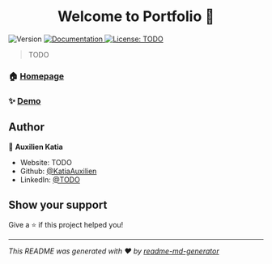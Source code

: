 <h1 align="center">Welcome to Portfolio 👋</h1>
<p>
  <img alt="Version" src="https://img.shields.io/badge/version-1-blue.svg?cacheSeconds=2592000" />
  <a href="TODO" target="_blank">
    <img alt="Documentation" src="https://img.shields.io/badge/documentation-yes-brightgreen.svg" />
  </a>
  <a href="#" target="_blank">
    <img alt="License: TODO" src="https://img.shields.io/badge/License-TODO-yellow.svg" />
  </a>
</p>

> TODO

### 🏠 [Homepage](TODO)

### ✨ [Demo](TODO)

## Author

👤 **Auxilien Katia**

* Website: TODO
* Github: [@KatiaAuxilien](https://github.com/KatiaAuxilien)
* LinkedIn: [@TODO](https://linkedin.com/in/TODO)

## Show your support

Give a ⭐️ if this project helped you!

***
_This README was generated with ❤️ by [readme-md-generator](https://github.com/kefranabg/readme-md-generator)_
